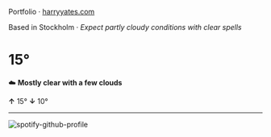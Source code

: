 Portfolio · [harryyates.com](https://harryyates.com)

<!-- WEATHER_START -->
Based in Stockholm · *Expect partly cloudy conditions with clear spells*

# 15°
☁️ **Mostly clear with a few clouds**

**↑** 15° **↓** 10°

---
<!-- WEATHER_END -->

<p align="left">
  <a>
    <img src="https://spotify-github-profile.kittinanx.com/api/view?uid=bigbello&cover_image=true&theme=natemoo-re&show_offline=true&background_color=121212&interchange=false&bar_color=53b14f&bar_color_cover=false" alt="spotify-github-profile">
  </a>
</p>